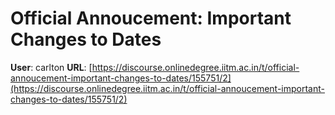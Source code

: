 # Official Annoucement: Important Changes to Dates

**User**: carlton
**URL**: [https://discourse.onlinedegree.iitm.ac.in/t/official-annoucement-important-changes-to-dates/155751/2](https://discourse.onlinedegree.iitm.ac.in/t/official-annoucement-important-changes-to-dates/155751/2)


